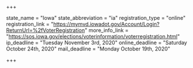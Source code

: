 +++

state_name = "Iowa"
state_abbreviation = "ia"
registration_type = "online"
registration_link = "https://mymvd.iowadot.gov/Account/Login?ReturnUrl=%2fVoterRegistration"
more_info_link = "https://sos.iowa.gov/elections/voterinformation/voterregistration.html"
ip_deadline = "Tuesday November 3rd, 2020"
online_deadline = "Saturday October 24th, 2020"
mail_deadline = "Monday October 19th, 2020"

+++